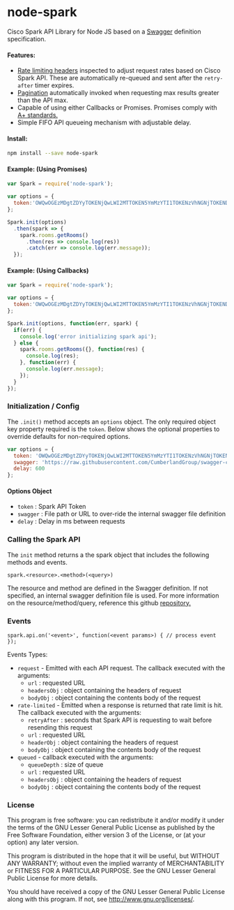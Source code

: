 # node-spark

Cisco Spark API Library for Node JS based on a [Swagger](http://swagger.io/specification/) definition specification.

#### Features:

- [Rate limiting headers](https://developer.ciscospark.com/blog/blog-details-8193.html) inspected to adjust request rates based on Cisco Spark API. These are automatically re-queued and sent after the `retry-after` timer expires.
- [Pagination](https://developer.ciscospark.com/pagination.html) automatically invoked when requesting max results greater than the API max.
- Capable of using either Callbacks or Promises. Promises comply with [A+ standards.](https://promisesaplus.com/)
- Simple FIFO API queueing mechanism with adjustable delay.

#### Install:

```bash
npm install --save node-spark
```

#### Example: (Using Promises)
```js
var Spark = require('node-spark');

var options = {
  token:'OWQwOGEzMDgtZDYyTOKENjQwLWI2MTTOKEN5YmMzYTI1TOKENzVhNGNjTOKENDgx'
};

Spark.init(options)
  .then(spark => {
    spark.rooms.getRooms()
      .then(res => console.log(res))
      .catch(err => console.log(err.message));
  });
```

#### Example: (Using Callbacks)
```js
var Spark = require('node-spark');

var options = {
  token:'OWQwOGEzMDgtZDYyTOKENjQwLWI2MTTOKEN5YmMzYTI1TOKENzVhNGNjTOKENDgx'
};

Spark.init(options, function(err, spark) {
  if(err) {
    console.log('error initializing spark api');
  } else {
    spark.rooms.getRooms({}, function(res) {
      console.log(res);
    }, function(err) {
      console.log(err.message);
    });
  }
});
```

### Initialization / Config

The `.init()` method accepts an `options` object. The only required object key property required is the `token`. Below shows the optional properties to override defaults for non-required options.

```js
var options = {
  token: 'OWQwOGEzMDgtZDYyTOKENjQwLWI2MTTOKEN5YmMzYTI1TOKENzVhNGNjTOKENDgx',
  swagger: 'https://raw.githubusercontent.com/CumberlandGroup/swagger-cisco-spark/master/cisco_spark_v1.json',
  delay: 600
};
```

#### Options Object

- `token` : Spark API Token
- `swagger` : File path or URL to over-ride the internal swagger file definition
- `delay` : Delay in ms between requests

### Calling the Spark API

The `init` method returns a the spark object that includes the following methods and events.

`spark.<resource>.<method>(<query>)`

The resource and method are defined in the Swagger definition. If not specified, an internal swagger definition file is used. For more information on the resource/method/query, reference this github [repository.](https://github.com/CumberlandGroup/swagger-cisco-spark)

### Events

`spark.api.on('<event>', function(<event params>) { // process event });`

Events Types:

- `request` - Emitted with each API request. The callback executed with the arguments:
  - `url` : requested URL
  - `headersObj` : object containing the headers of request
  - `bodyObj` :  object containing the contents body of the request
- `rate-limited` - Emitted when a response is returned that rate limit is hit. The callback executed with the arguments:
  - `retryAfter` : seconds that Spark API is requesting to wait before resending this request
  - `url` : requested URL
  - `headerObj` :  object containing the headers of request
  - `bodyObj` : object containing the contents body of the request
- `queued` - callback executed with the arguments:
  - `queueDepth` : size of queue
  - `url` : requested URL
  - `headersObj` :  object containing the headers of request
  - `bodyObj` : object containing the contents body of the request

### License

This program is free software: you can redistribute it and/or modify
it under the terms of the GNU Lesser General Public License as published by
the Free Software Foundation, either version 3 of the License, or
(at your option) any later version.

This program is distributed in the hope that it will be useful,
but WITHOUT ANY WARRANTY; without even the implied warranty of
MERCHANTABILITY or FITNESS FOR A PARTICULAR PURPOSE.  See the
GNU Lesser General Public License for more details.

You should have received a copy of the GNU Lesser General Public License
along with this program.  If not, see <http://www.gnu.org/licenses/>.

